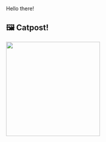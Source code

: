 Hello there!



## 🖼️ Catpost!

<sub>
    <img src="https://cdn2.thecatapi.com/images/zMMvhs8xM.jpg" height="256">
</sub>

